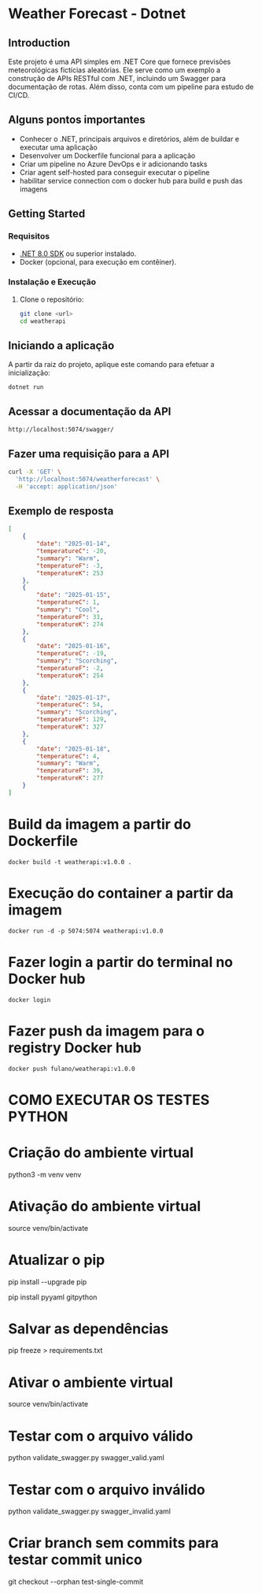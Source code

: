 # Weather Forecast - Dotnet

## Introduction

Este projeto é uma API simples em .NET Core que fornece previsões meteorológicas fictícias aleatórias. Ele serve como um exemplo a construção de APIs RESTful com .NET, incluindo um Swagger para documentação de rotas. Além disso, conta com um pipeline para estudo de CI/CD.

## Alguns pontos importantes

-   Conhecer o .NET, principais arquivos e diretórios, além de buildar e executar uma aplicação
-   Desenvolver um Dockerfile funcional para a aplicação
-   Criar um pipeline no Azure DevOps e ir adicionando tasks
-   Criar agent self-hosted para conseguir executar o pipeline
-   habilitar service connection com o docker hub para build e push das imagens

## Getting Started

### Requisitos

-   [.NET 8.0 SDK](https://dotnet.microsoft.com/download/dotnet/8.0) ou superior instalado.
-   Docker (opcional, para execução em contêiner).

### Instalação e Execução

1. Clone o repositório:
    ```bash
    git clone <url>
    cd weatherapi
    ```

## Iniciando a aplicação

A partir da raiz do projeto, aplique este comando para efetuar a inicialização:

```
dotnet run
```

## Acessar a documentação da API

```
http://localhost:5074/swagger/
```

## Fazer uma requisição para a API

```bash
curl -X 'GET' \
  'http://localhost:5074/weatherforecast' \
  -H 'accept: application/json'
```

## Exemplo de resposta

```json
[
    {
        "date": "2025-01-14",
        "temperatureC": -20,
        "summary": "Warm",
        "temperatureF": -3,
        "temperatureK": 253
    },
    {
        "date": "2025-01-15",
        "temperatureC": 1,
        "summary": "Cool",
        "temperatureF": 33,
        "temperatureK": 274
    },
    {
        "date": "2025-01-16",
        "temperatureC": -19,
        "summary": "Scorching",
        "temperatureF": -2,
        "temperatureK": 254
    },
    {
        "date": "2025-01-17",
        "temperatureC": 54,
        "summary": "Scorching",
        "temperatureF": 129,
        "temperatureK": 327
    },
    {
        "date": "2025-01-18",
        "temperatureC": 4,
        "summary": "Warm",
        "temperatureF": 39,
        "temperatureK": 277
    }
]
```

# Build da imagem a partir do Dockerfile

```
docker build -t weatherapi:v1.0.0 .
```

# Execução do container a partir da imagem

```
docker run -d -p 5074:5074 weatherapi:v1.0.0
```

# Fazer login a partir do terminal no Docker hub

```
docker login
```

# Fazer push da imagem para o registry Docker hub

```
docker push fulano/weatherapi:v1.0.0
```

# COMO EXECUTAR OS TESTES PYTHON

# Criação do ambiente virtual

python3 -m venv venv

# Ativação do ambiente virtual

source venv/bin/activate

# Atualizar o pip

pip install --upgrade pip

pip install pyyaml gitpython

# Salvar as dependências

pip freeze > requirements.txt

# Ativar o ambiente virtual

source venv/bin/activate

# Testar com o arquivo válido

python validate_swagger.py swagger_valid.yaml

# Testar com o arquivo inválido

python validate_swagger.py swagger_invalid.yaml

# Criar branch sem commits para testar commit unico

git checkout --orphan test-single-commit
